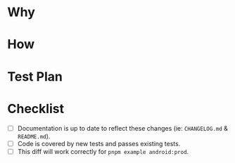 # Why

<!--
Please describe the motivation for this PR, and link to relevant GitHub issues, discussions, or feature requests.
-->

# How

<!--
How did you build this feature or fix this bug and why?
-->

# Test Plan

<!--
Please describe how you tested this change and how a reviewer could reproduce your test, especially if this PR does not include automated tests! If possible, please also provide terminal output and/or screenshots demonstrating your test/reproduction.
-->

# Checklist

<!--
Please check the appropriate items below if they apply to your diff.
-->

- [ ] Documentation is up to date to reflect these changes (ie: `CHANGELOG.md` & `README.md`).
- [ ] Code is covered by new tests and passes existing tests.
- [ ] This diff will work correctly for `pnpm example android:prod`.
